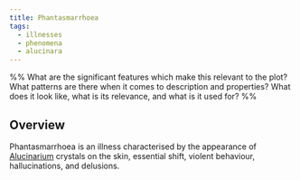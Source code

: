 ```yaml
---
title: Phantasmarrhoea
tags:
  - illnesses
  - phenomena
  - alucinara
---
```

%%
What are the significant features which make this relevant to the plot?
What patterns are there when it comes to description and properties?
What does it look like, what is its relevance, and what is it used for?
%%

## Overview
Phantasmarrhoea is an illness characterised by the appearance of [Alucinarium](deities/alucinara.md) crystals on the skin, essential shift, violent behaviour, hallucinations, and delusions.